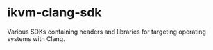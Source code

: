 # ikvm-clang-sdk
Various SDKs containing headers and libraries for targeting operating systems with Clang.